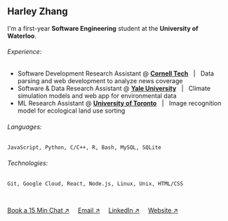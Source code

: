 ## Harley Zhang

I'm a first-year **Software Engineering** student at the **University of Waterloo**.
<br/>

###### *Experience:*
- Software Development Research Assistant @ **[Cornell Tech](https://s.tech.cornell.edu/)** &nbsp; | &nbsp; Data parsing and web development to analyze news coverage
- Software & Data Research Assistant @ **[Yale University](https://www.yale.edu/)** &nbsp; | &nbsp; Climate simulation models and web app for environmental data
- ML Research Assistant @ **[University of Toronto](https://cubes-labs.com/)** &nbsp; | &nbsp; Image recognition model for ecological land use sorting

###### *Languages:*
```
JavaScript, Python, C/C++, R, Bash, MySQL, SQLite
```
###### *Technologies:*
```
Git, Google Cloud, React, Node.js, Linux, Unix, HTML/CSS
```
<br/>

[Book a 15 Min Chat &#8599;](https://calendly.com/harleyzhang06/15-min-chat) &nbsp;&nbsp;&nbsp; 
[Email &#8599;](mailto:harley.zhang@uwaterloo.ca) &nbsp;&nbsp;&nbsp;
[LinkedIn &#8599;](https://www.linkedin.com/in/harley-zhang) &nbsp;&nbsp;&nbsp;
[Website &#8599;](https://harleyzhang.info/)

